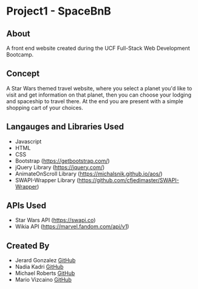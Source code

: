 # Project1 - SpaceBnB 

## About

A front end website created during the UCF Full-Stack Web Development Bootcamp.

## Concept

A Star Wars themed travel website, where you select a planet you'd like to visit and get 
information on that planet, then you can choose your lodging and spaceship to travel there. At the end you are present with a simple shopping cart of your choices.

## Langauges and Libraries Used

* Javascript
* HTML
* CSS
* Bootstrap (https://getbootstrap.com/)
* jQuery Library (https://jquery.com/)
* AnimateOnScroll Library (https://michalsnik.github.io/aos/)
* SWAPI-Wrapper Library (https://github.com/cfjedimaster/SWAPI-Wrapper)

## APIs Used

* Star Wars API (https://swapi.co)
* Wikia API (https://marvel.fandom.com/api/v1)

## Created By

* Jerard Gonzalez [GitHub](https://github.com/onieronaut)
* Nadia Kadri [GitHub](https://github.com/Nadia-Kadri)
* Michael Roberts [GitHub](https://github.com/mike881205)
* Mario Vizcaino [GitHub](https://github.com/mguaraz120)


